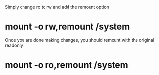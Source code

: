 Simply change ro to rw and add the remount option
# mount -o rw,remount /system

Once you are done making changes, you should remount with the original readonly.
# mount -o ro,remount /system